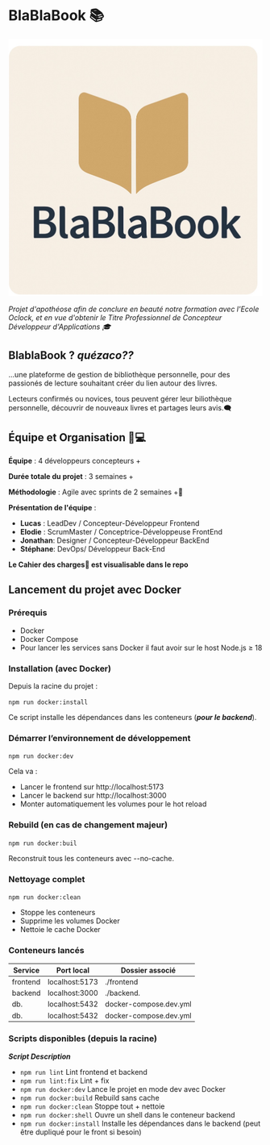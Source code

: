 # BlaBlaBook 📚

![LogoBBB](./conception/logoBBB.png)

_Projet d'apothéose afin de conclure en beauté notre formation avec l'Ecole Oclock, et en vue d'obtenir le Titre Professionnel de Concepteur Développeur d'Applications 🎓_

## **BlablaBook ?** _quézaco??_

...une plateforme de gestion de bibliothèque personnelle, pour des passionés de lecture souhaitant créer du lien autour des livres.

Lecteurs confirmés ou novices, tous peuvent gérer leur biliothèque personnelle, découvrir de nouveaux livres et partages leurs avis.🗨️


## Équipe et Organisation 👥💻

**Équipe** : 4 développeurs concepteurs +

**Durée totale du projet** : 3 semaines +

**Méthodologie** : Agile avec sprints de 2 semaines +🏁

**Présentation de l'équipe** :

- **Lucas** : LeadDev / Concepteur-Développeur Frontend
- **Elodie** : ScrumMaster / Conceptrice-Développeuse FrontEnd
- **Jonathan**: Designer / Concepteur-Développeur BackEnd
- **Stéphane**: DevOps/ Développeur Back-End

**Le Cahier des charges📔 est visualisable dans le repo**

## Lancement du projet avec Docker

### Prérequis

- Docker
- Docker Compose
- Pour lancer les services sans Docker il faut avoir sur le host Node.js ≥ 18

### Installation (avec Docker)

Depuis la racine du projet :

```npm run docker:install```

Ce script installe les dépendances dans les conteneurs (***pour le backend***).

### Démarrer l’environnement de développement

```npm run docker:dev```

Cela va :
- Lancer le frontend sur http://localhost:5173
- Lancer le backend sur http://localhost:3000
- Monter automatiquement les volumes pour le hot reload

### Rebuild (en cas de changement majeur)

```npm run docker:buil```

Reconstruit tous les conteneurs avec --no-cache.

### Nettoyage complet

```npm run docker:clean```

- Stoppe les conteneurs
- Supprime les volumes Docker
- Nettoie le cache Docker

### Conteneurs lancés

|Service |Port local |Dossier associé              |
|--------|----------|------------------------------|
|frontend|	localhost:5173	|./frontend            |
|backend |	localhost:3000	|./backend.            |
|db.     |	localhost:5432	|docker-compose.dev.yml|
|db.     |	localhost:5432	|docker-compose.dev.yml|

### Scripts disponibles (depuis la racine)

***Script	Description***

- ```npm run lint```	Lint frontend et backend
- ```npm run lint:fix```	Lint + fix
- ```npm run docker:dev```	Lance le projet en mode dev avec Docker
- ```npm run docker:build```	Rebuild sans cache
- ```npm run docker:clean```	Stoppe tout + nettoie
- ```npm run docker:shell```	Ouvre un shell dans le conteneur backend
- ```npm run docker:install``` Installe les dépendances dans le backend (peut être dupliqué pour le front si besoin)
